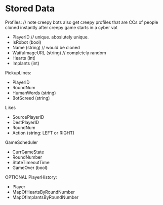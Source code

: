 # Stored Data

Profiles: // note creepy bots also get creepy profiles that are CCs of people cloned instantly after creepy game starts in a cyber vat
* PlayerID                  // unique. aboslutely unique.
* IsRobot (bool)
* Name (string)             // would be cloned
* WaifuImageURL (string)    // completely random
* Hearts (int)
* Implants (int)

PickupLines:
* PlayerID
* RoundNum
* HumanWords (string)
* BotScreed (string)

Likes
* SourcePlayerID
* DestPlayerID
* RoundNum
* Action (string: LEFT or RIGHT)

GameScheduler
* CurrGameState
* RoundNumber
* StateTimeoutTime
* GameOver (bool)

OPTIONAL PlayerHistory:
* Player
* MapOfHeartsByRoundNumber
* MapOfImplantsByRoundNumber